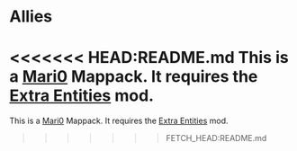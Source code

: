 Allies
======
<<<<<<< HEAD:README.md
This is a [Mari0](http://explodingrabbit.com/mari0) Mappack. It requires the [Extra Entities](http://forum.stabyourself.net/viewtopic.php?f=13&t=2231&hilit=extra+entities+turtle95%27s+extra+entities) mod.
=======
This is a [Mari0](http://explodingrabbit.com/mari0) Mappack. It requires the [Extra Entities](http://forum.stabyourself.net/viewtopic.php?f=13&t=3636&hilit=Extra+Entities) mod.
>>>>>>> FETCH_HEAD:README.md
